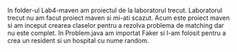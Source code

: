 In folder-ul Lab4-maven am proiectul de la laboratorul trecut. Laboratorul trecut nu am facut proiect maven si mi-ati scazut. Acum este proiect maven si am inceput crearea claselor pentru a rezolva problema de matching dar nu este complet. In Problem.java am importat Faker si l-am folosit pentru a crea un resident si un hospital cu nume random.
